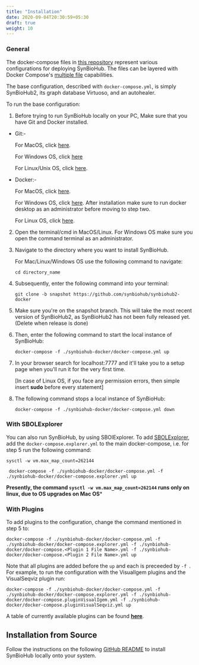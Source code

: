 ```yaml
---
title: "Installation"
date: 2020-09-04T20:30:59+05:30
draft: true
weight: 10
---
```


### General
The docker-compose files in [this repository](https://github.com/SynBioHub/synbiohub2-docker) represent various configurations for deploying SynBioHub.
The files can be layered with Docker Compose's [multiple file](https://docs.docker.com/compose/reference/overview/#specifying-multiple-compose-file) capabilities. 

The base configuration, described with `docker-compose.yml`, is simply SynBioHub2, its graph database Virtuoso, and an autohealer.

To run the base configuration:

1. Before trying to run SynBioHub locally on your PC, Make sure that you have Git and Docker installed.

  * Git:-
    
       For MacOS, click [here](https://git-scm.com/download/mac).
    
       For Windows OS, click [here](https://git-scm.com/download/win)
    
       For Linux/Unix OS, click [here](https://git-scm.com/download/linux).
    
    
  * Docker:-
       
       For MacOS, click [here](https://docs.docker.com/docker-for-mac/install/).
    
       For Windows OS, click [here](https://docs.docker.com/docker-for-windows/install/).
       After installation make sure to run docker desktop as an administrator before    moving to step two.
    
       For Linux OS, click [here](https://docs.docker.com/engine/install/).
       

2. Open the terminal/cmd in MacOS/Linux. For Windows OS make sure you open the command terminal as an administrator.

3. Navigate to the directory where you want to install SynBioHub.

   For Mac/Linux/Windows OS use the following command to navigate: 
   
   	```cd directory_name```
   

4. Subsequently, enter the following command into your terminal:

	```git clone -b snapshot https://github.com/synbiohub/synbiohub2-docker```

5. Make sure you're on the snapshot branch. This will take the most recent version of SynBioHub2, as SynBioHub2 has not been fully released yet. (Delete when release is done)

6. Then, enter the following command to start the local instance of SynBioHub:
      
        
	```docker-compose -f ./synbiohub-docker/docker-compose.yml up```

   
7. In your browser search for localhost:7777 and it'll take you to a setup page when you'll run it for the very first time.

   [In case of Linux OS, if you face any permission errors, then simple insert **sudo** before every statement]

7. The following command stops a local instance of SynBioHub:

      ```docker-compose -f ./synbiohub-docker/docker-compose.yml down```
  	

### With SBOLExplorer
You can also run SynBioHub, by using SBOlExplorer.
To add [SBOLExplorer](https://github.com/michael13162/SBOLExplorer), add the `docker-compose.explorer.yml` to the main docker-compose, i.e. for step 5 run the following command: 

``` sysctl -w vm.max_map_count=262144 ```

``` docker-compose -f ./synbiohub-docker/docker-compose.yml -f ./synbiohub-docker/docker-compose.explorer.yml up```

**Presently, the command ```sysctl -w vm.max_map_count=262144``` runs only on linux, due to OS upgrades on Mac OS***
### With Plugins
To add plugins to the configuration, change the command mentioned in step 5 to: 

``` docker-compose -f ./synbiohub-docker/docker-compose.yml -f ./synbiohub-docker/docker-compose.explorer.yml -f ./synbiohub-docker/docker-compose.<Plugin 1 File Name>.yml -f ./synbiohub-docker/docker-compose.<Plugin 2 File Name>.yml up ```

Note that all plugins are added before the `up` and each is preceeded by `-f `. For example, to run the configuration with the VisualIgem plugins and the VisualSeqviz plugin run:

```docker-compose -f ./synbiohub-docker/docker-compose.yml -f ./synbiohub-docker/docker-compose.explorer.yml -f ./synbiohub-docker/docker-compose.pluginVisualIgem.yml -f ./synbiohub-docker/docker-compose.pluginVisualSeqviz.yml up```

A table of currently available plugins can be found **[here](https://synbiohub.github.io/synbiohub-docker/#plugins)**.





## Installation from Source

Follow the instructions on the following [GitHub README](https://github.com/synbiohub/synbiohub) to install SynBioHub locally onto your system. 




